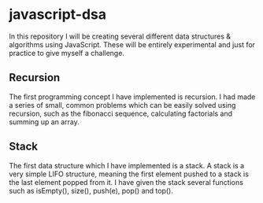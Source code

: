 # javascript-dsa

In this repository I will be creating several different data structures & algorithms using JavaScript. These will be entirely experimental and just for practice to give myself a challenge.

## Recursion

The first programming concept I have implemented is recursion. I had made a series of small, common problems which can be easily solved using recursion, such as the fibonacci sequence, calculating factorials and summing up an array.

## Stack

The first data structure which I have implemented is a stack. A stack is a very simple LIFO structure, meaning the first element pushed to a stack is the last element popped from it. I have given the stack several functions such as isEmpty(), size(), push(e), pop() and top().